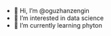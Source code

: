 - 👋 Hi, I’m @oguzhanzengin
- 👀 I’m interested in data science
- 🌱 I’m currently learning phyton
<!---
oguzhanzengin/oguzhanzengin is a ✨ special ✨ repository because its `README.md` (this file) appears on your GitHub profile.
You can click the Preview link to take a look at your changes.
--->
